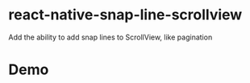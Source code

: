 # react-native-snap-line-scrollview
Add the ability to add snap lines to ScrollView, like pagination

# Demo
